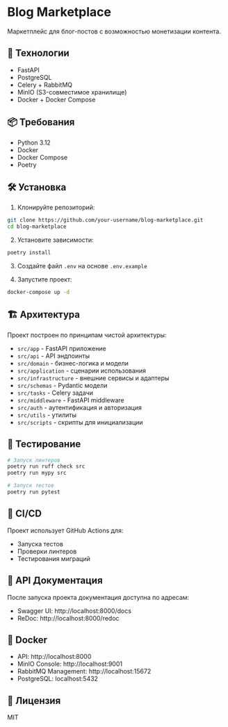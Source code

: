 # Blog Marketplace

Маркетплейс для блог-постов с возможностью монетизации контента.

## 🚀 Технологии

- FastAPI
- PostgreSQL
- Celery + RabbitMQ
- MinIO (S3-совместимое хранилище)
- Docker + Docker Compose

## 📦 Требования

- Python 3.12
- Docker
- Docker Compose
- Poetry

## 🛠 Установка

1. Клонируйте репозиторий:
```bash
git clone https://github.com/your-username/blog-marketplace.git
cd blog-marketplace
```

2. Установите зависимости:
```bash
poetry install
```

3. Создайте файл `.env` на основе `.env.example`

4. Запустите проект:
```bash
docker-compose up -d
```

## 🏗 Архитектура

Проект построен по принципам чистой архитектуры:

- `src/app` - FastAPI приложение
- `src/api` - API эндпоинты
- `src/domain` - бизнес-логика и модели
- `src/application` - сценарии использования
- `src/infrastructure` - внешние сервисы и адаптеры
- `src/schemas` - Pydantic модели
- `src/tasks` - Celery задачи
- `src/middleware` - FastAPI middleware
- `src/auth` - аутентификация и авторизация
- `src/utils` - утилиты
- `src/scripts` - скрипты для инициализации

## 🧪 Тестирование

```bash
# Запуск линтеров
poetry run ruff check src
poetry run mypy src

# Запуск тестов
poetry run pytest
```

## 🔄 CI/CD

Проект использует GitHub Actions для:
- Запуска тестов
- Проверки линтеров
- Тестирования миграций

## 📝 API Документация

После запуска проекта документация доступна по адресам:
- Swagger UI: http://localhost:8000/docs
- ReDoc: http://localhost:8000/redoc

## 🐳 Docker

- API: http://localhost:8000
- MinIO Console: http://localhost:9001
- RabbitMQ Management: http://localhost:15672
- PostgreSQL: localhost:5432

## 📄 Лицензия

MIT
